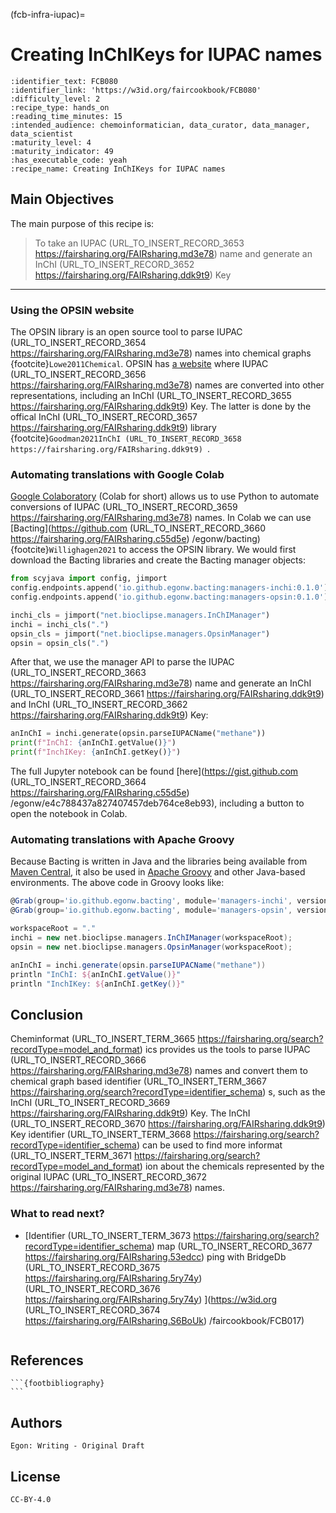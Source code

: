 (fcb-infra-iupac)=
# Creating InChIKeys for IUPAC names



````{panels_fairplus}
:identifier_text: FCB080
:identifier_link: 'https://w3id.org/faircookbook/FCB080'
:difficulty_level: 2
:recipe_type: hands_on
:reading_time_minutes: 15
:intended_audience: chemoinformatician, data_curator, data_manager, data_scientist  
:maturity_level: 4
:maturity_indicator: 49
:has_executable_code: yeah
:recipe_name: Creating InChIKeys for IUPAC names
```` 

## Main Objectives

The main purpose of this recipe is:

> To take an IUPAC (URL_TO_INSERT_RECORD_3653 https://fairsharing.org/FAIRsharing.md3e78)  name and generate an InChI (URL_TO_INSERT_RECORD_3652 https://fairsharing.org/FAIRsharing.ddk9t9) Key

---

### Using the OPSIN website

The OPSIN library is an open source tool to parse IUPAC (URL_TO_INSERT_RECORD_3654 https://fairsharing.org/FAIRsharing.md3e78)  names into chemical graphs {footcite}`Lowe2011Chemical`.
OPSIN has [a website](https://opsin.ch.cam.ac.uk/) where IUPAC (URL_TO_INSERT_RECORD_3656 https://fairsharing.org/FAIRsharing.md3e78)  names are converted into other representations, including an InChI (URL_TO_INSERT_RECORD_3655 https://fairsharing.org/FAIRsharing.ddk9t9) Key.
The latter is done by the offical InChI (URL_TO_INSERT_RECORD_3657 https://fairsharing.org/FAIRsharing.ddk9t9)  library {footcite}`Goodman2021InChI (URL_TO_INSERT_RECORD_3658 https://fairsharing.org/FAIRsharing.ddk9t9) `.

### Automating translations with Google Colab

[Google Colaboratory](https://colab.research.google.com/) (Colab for short) allows us to use Python to automate conversions of IUPAC (URL_TO_INSERT_RECORD_3659 https://fairsharing.org/FAIRsharing.md3e78)  names.
In Colab we can use [Bacting](https://github.com (URL_TO_INSERT_RECORD_3660 https://fairsharing.org/FAIRsharing.c55d5e) /egonw/bacting) {footcite}`Willighagen2021`
to access the OPSIN library. We would first download the Bacting libraries and create the Bacting manager objects:

```python
from scyjava import config, jimport
config.endpoints.append('io.github.egonw.bacting:managers-inchi:0.1.0')
config.endpoints.append('io.github.egonw.bacting:managers-opsin:0.1.0')

inchi_cls = jimport("net.bioclipse.managers.InChIManager")
inchi = inchi_cls(".")
opsin_cls = jimport("net.bioclipse.managers.OpsinManager")
opsin = opsin_cls(".")
```

After that, we use the manager API to parse the IUPAC (URL_TO_INSERT_RECORD_3663 https://fairsharing.org/FAIRsharing.md3e78)  name and generate an InChI (URL_TO_INSERT_RECORD_3661 https://fairsharing.org/FAIRsharing.ddk9t9)  and InChI (URL_TO_INSERT_RECORD_3662 https://fairsharing.org/FAIRsharing.ddk9t9) Key:

```python
anInChI = inchi.generate(opsin.parseIUPACName("methane"))
print(f"InChI: {anInChI.getValue()}")
print(f"InchIKey: {anInChI.getKey()}")
```

The full Jupyter notebook can be found [here](https://gist.github.com (URL_TO_INSERT_RECORD_3664 https://fairsharing.org/FAIRsharing.c55d5e) /egonw/e4c788437a827407457deb764ce8eb93),
including a button to open the notebook in Colab.

### Automating translations with Apache Groovy

Because Bacting is written in Java and the libraries being available from
[Maven Central](https://search.maven.org/), it also be used in
[Apache Groovy](http://www.groovy-lang.org/) and other Java-based environments.
The above code in Groovy looks like:

```groovy
@Grab(group='io.github.egonw.bacting', module='managers-inchi', version='0.1.0')
@Grab(group='io.github.egonw.bacting', module='managers-opsin', version='0.1.0')

workspaceRoot = "."
inchi = new net.bioclipse.managers.InChIManager(workspaceRoot);
opsin = new net.bioclipse.managers.OpsinManager(workspaceRoot);

anInChI = inchi.generate(opsin.parseIUPACName("methane"))
println "InChI: ${anInChI.getValue()}"
println "InchIKey: ${anInChI.getKey()}"
```

## Conclusion

Cheminformat (URL_TO_INSERT_TERM_3665 https://fairsharing.org/search?recordType=model_and_format) ics provides us the tools to parse IUPAC (URL_TO_INSERT_RECORD_3666 https://fairsharing.org/FAIRsharing.md3e78)  names and convert them to
chemical graph based identifier (URL_TO_INSERT_TERM_3667 https://fairsharing.org/search?recordType=identifier_schema) s, such as the InChI (URL_TO_INSERT_RECORD_3669 https://fairsharing.org/FAIRsharing.ddk9t9) Key. The InChI (URL_TO_INSERT_RECORD_3670 https://fairsharing.org/FAIRsharing.ddk9t9) Key identifier (URL_TO_INSERT_TERM_3668 https://fairsharing.org/search?recordType=identifier_schema) 
can be used to find more informat (URL_TO_INSERT_TERM_3671 https://fairsharing.org/search?recordType=model_and_format) ion about the chemicals represented by the
original IUPAC (URL_TO_INSERT_RECORD_3672 https://fairsharing.org/FAIRsharing.md3e78)  names.

### What to read next?

* [Identifier (URL_TO_INSERT_TERM_3673 https://fairsharing.org/search?recordType=identifier_schema)  map (URL_TO_INSERT_RECORD_3677 https://fairsharing.org/FAIRsharing.53edcc) ping with BridgeDb (URL_TO_INSERT_RECORD_3675 https://fairsharing.org/FAIRsharing.5ry74y)  (URL_TO_INSERT_RECORD_3676 https://fairsharing.org/FAIRsharing.5ry74y) ](https://w3id.org (URL_TO_INSERT_RECORD_3674 https://fairsharing.org/FAIRsharing.S6BoUk) /faircookbook/FCB017)

````{rdmkit_panel}
````

## References

````{dropdown} **References**
```{footbibliography}
```
````

## Authors

````{authors_fairplus}
Egon: Writing - Original Draft
````


## License

````{license_fairplus}
CC-BY-4.0
````

